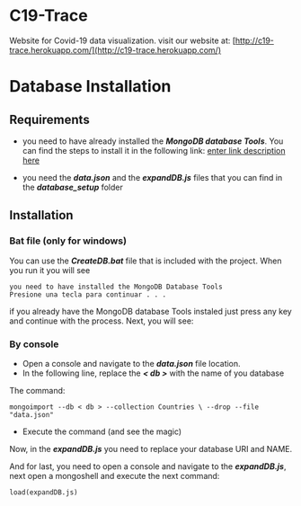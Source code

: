 # C19-Trace
Website for Covid-19 data visualization.
visit our website at: [http://c19-trace.herokuapp.com/](http://c19-trace.herokuapp.com/)

# Database Installation
## Requirements

 - you need to have already installed the ***MongoDB database Tools***. You
   can find the steps to install it in the following link: [enter link
   description here](https://docs.mongodb.com/database-tools/)
   
 - you need the ***data.json*** and the ***expandDB.js*** files that you can find in the ***database_setup*** folder

## Installation
### Bat file (only for windows)
You can use the ***CreateDB.bat*** file that is included with the project.
When you run it you will see

    you need to have installed the MongoDB Database Tools
    Presione una tecla para continuar . . .
if you already have the MongoDB database Tools instaled just press any key and continue with the process.
Next, you will see:

### By console

 - Open a console and navigate to the ***data.json*** file location.
 - In the following line, replace the ***< db >*** with the name of you database 

The command:

    mongoimport --db < db > --collection Countries \ --drop --file "data.json"

 - Execute the command (and see the magic)

Now, in the ***expandDB.js*** you need to replace your database URI and NAME.

And for last, you need to open a console and navigate to the ***expandDB.js***, next open a mongoshell and execute the next command:

    load(expandDB.js)
